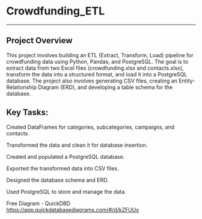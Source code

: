 # Crowdfunding_ETL
--------------------------------------------
Project Overview
----------------------

This project involves building an ETL (Extract, Transform, Load) pipeline for crowdfunding data using Python, Pandas, and PostgreSQL. The goal is to extract data from two Excel files (crowdfunding.xlsx and contacts.xlsx), transform the data into a structured format, and load it into a PostgreSQL database. The project also involves generating CSV files, creating an Entity-Relationship Diagram (ERD), and developing a table schema for the database.

Key Tasks:
-------------------

Created DataFrames for categories, subcategories, campaigns, and contacts.

Transformed the data and clean it for database insertion.

Created and populated a PostgreSQL database.

Exported the transformed data into CSV files.

Designed the database schema and ERD.

Used PostgreSQL to store and manage the data.

Free Diagram - QuickDBD https://app.quickdatabasediagrams.com/#/d/kZFUUx
